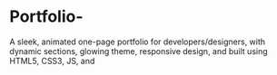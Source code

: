 # Portfolio-
A sleek, animated one-page portfolio for developers/designers, with dynamic sections, glowing theme, responsive design, and built using HTML5, CSS3, JS, and
